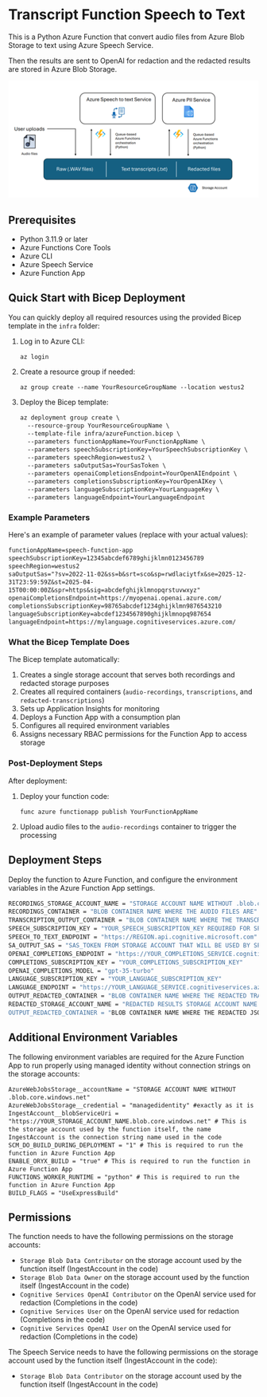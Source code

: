# Transcript Function Speech to Text

This is a Python Azure Function that convert audio files from Azure Blob Storage to text using Azure Speech Service.

Then the results are sent to OpenAI for redaction and the redacted results are stored in Azure Blob Storage.

![Audio transcription/redact](docs/architecture.png)

## Prerequisites

- Python 3.11.9 or later
- Azure Functions Core Tools
- Azure CLI
- Azure Speech Service
- Azure Function App

## Quick Start with Bicep Deployment

You can quickly deploy all required resources using the provided Bicep template in the `infra` folder:

1. Log in to Azure CLI:
   ```
   az login
   ```

2. Create a resource group if needed:
   ```
   az group create --name YourResourceGroupName --location westus2
   ```

3. Deploy the Bicep template:
   ```
   az deployment group create \
     --resource-group YourResourceGroupName \
     --template-file infra/azureFunction.bicep \
     --parameters functionAppName=YourFunctionAppName \
     --parameters speechSubscriptionKey=YourSpeechSubscriptionKey \
     --parameters speechRegion=westus2 \
     --parameters saOutputSas=YourSasToken \
     --parameters openaiCompletionsEndpoint=YourOpenAIEndpoint \
     --parameters completionsSubscriptionKey=YourOpenAIKey \
     --parameters languageSubscriptionKey=YourLanguageKey \
     --parameters languageEndpoint=YourLanguageEndpoint
   ```

### Example Parameters

Here's an example of parameter values (replace with your actual values):

```
functionAppName=speech-function-app
speechSubscriptionKey=12345abcdef6789ghijklmn0123456789
speechRegion=westus2
saOutputSas="?sv=2022-11-02&ss=b&srt=sco&sp=rwdlaciytfx&se=2025-12-31T23:59:59Z&st=2025-04-15T00:00:00Z&spr=https&sig=abcdefghijklmnopqrstuvwxyz"
openaiCompletionsEndpoint=https://myopenai.openai.azure.com/
completionsSubscriptionKey=98765abcdef1234ghijklmn9876543210
languageSubscriptionKey=abcdef1234567890ghijklmnopq987654
languageEndpoint=https://mylanguage.cognitiveservices.azure.com/
```

### What the Bicep Template Does

The Bicep template automatically:

1. Creates a single storage account that serves both recordings and redacted storage purposes
2. Creates all required containers (`audio-recordings`, `transcriptions`, and `redacted-transcriptions`)
3. Sets up Application Insights for monitoring
4. Deploys a Function App with a consumption plan
5. Configures all required environment variables
6. Assigns necessary RBAC permissions for the Function App to access storage

### Post-Deployment Steps

After deployment:

1. Deploy your function code:
   ```
   func azure functionapp publish YourFunctionAppName
   ```

2. Upload audio files to the `audio-recordings` container to trigger the processing

## Deployment Steps

Deploy the function to Azure Function, and configure the environment variables in the Azure Function App settings.

``` bash
RECORDINGS_STORAGE_ACCOUNT_NAME = "STORAGE ACCOUNT NAME WITHOUT .blob.core.windows.net"
RECORDINGS_CONTAINER = "BLOB CONTAINER NAME WHERE THE AUDIO FILES ARE"
TRANSCRIPTION_OUTPUT_CONTAINER = "BLOB CONTAINER NAME WHERE THE TRANSCRIPTIONS WILL BE DROPPED"
SPEECH_SUBSCRIPTION_KEY = "YOUR_SPEECH_SUBSCRIPTION_KEY REQUIRED FOR SPEECH SERVICE"
SPEECH_TO_TEXT_ENDPOINT = "https://REGION.api.cognitive.microsoft.com"
SA_OUTPUT_SAS = "SAS_TOKEN FROM STORAGE ACCOUNT THAT WILL BE USED BY SPEECH SERVICE TO DROP RESULTS AS CALLBACK"
OPENAI_COMPLETIONS_ENDPOINT = "https://YOUR_COMPLETIONS_SERVICE.cognitiveservices.azure.com"
COMPLETIONS_SUBSCRIPTION_KEY = "YOUR_COMPLETIONS_SUBSCRIPTION_KEY"
OPENAI_COMPLETIONS_MODEL = "gpt-35-turbo"
LANGUAGE_SUBSCRIPTION_KEY = "YOUR_LANGUAGE_SUBSCRIPTION_KEY"
LANGUAGE_ENDPOINT = "https://YOUR_LANGUAGE_SERVICE.cognitiveservices.azure.com"
OUTPUT_REDACTED_CONTAINER = "BLOB CONTAINER NAME WHERE THE REDACTED TRANSCRIPTIONS WILL BE DROPPED"
REDACTED_STORAGE_ACCOUNT_NAME = "REDACTED RESULTS STORAGE ACCOUNT NAME WITHOUT .blob.core.windows.net"" 
OUTPUT_REDACTED_CONTAINER = "BLOB CONTAINER NAME WHERE THE REDACTED JSON WILL BE DROPPED"
```

## Additional Environment Variables

The following environment variables are required for the Azure Function App to run properly using managed identity without connection strings on the storage accounts:

```text
AzureWebJobsStorage__accountName = "STORAGE ACCOUNT NAME WITHOUT .blob.core.windows.net"
AzureWebJobsStorage__credential = "managedidentity" #exactly as it is
IngestAccount__blobServiceUri = "https://YOUR_STORAGE_ACCOUNT_NAME.blob.core.windows.net" # This is the storage account used by the function itself, the name IngestAccount is the connection string name used in the code
SCM_DO_BUILD_DURING_DEPLOYMENT = "1" # This is required to run the function in Azure Function App
ENABLE_ORYX_BUILD = "true" # This is required to run the function in Azure Function App
FUNCTIONS_WORKER_RUNTIME = "python" # This is required to run the function in Azure Function App
BUILD_FLAGS = "UseExpressBuild"
```

## Permissions

The function needs to have the following permissions on the storage accounts:

- `Storage Blob Data Contributor` on the storage account used by the function itself (IngestAccount in the code)
- `Storage Blob Data Owner` on the storage account used by the function itself (IngestAccount in the code)
- `Cognitive Services OpenAI Contributor` on the OpenAI service used for redaction (Completions in the code)
- `Cognitive Services User` on the OpenAI service used for redaction (Completions in the code)
- `Cognitive Services OpenAI User` on the OpenAI service used for redaction (Completions in the code)

The Speech Service needs to have the following permissions on the storage account used by the function itself (IngestAccount in the code):

- `Storage Blob Data Contributor` on the storage account used by the function itself (IngestAccount in the code)
